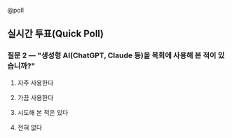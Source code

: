 @poll

## 실시간 투표(Quick Poll)

### 질문 2 — "생성형 AI(ChatGPT, Claude 등)을 목회에 사용해 본 적이 있습니까?"

1. 자주 사용한다

2. 가끔 사용한다

3. 시도해 본 적은 있다

4. 전혀 없다
